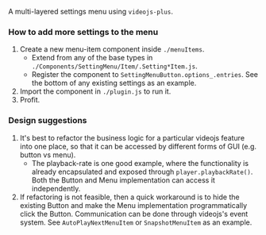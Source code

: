A multi-layered settings menu using `videojs-plus`.

### How to add more settings to the menu
 
1. Create a new menu-item component inside `./menuItems`.
    - Extend from any of the base types in `./Components/SettingMenu/Item/.Setting*Item.js`.
    - Register the component to `SettingMenuButton.options_.entries`. See the bottom of any existing settings as an example.
2. Import the component in `./plugin.js` to run it.
3. Profit.

### Design suggestions

1. It's best to refactor the business logic for a particular videojs feature into one place, so that it can be accessed by different forms of GUI (e.g. button vs menu). 
    - The playback-rate is one good example, where the functionality is already encapsulated and exposed through `player.playbackRate()`. Both the Button and Menu implementation can access it independently.
2. If refactoring is not feasible, then a quick workaround is to hide the existing Button and make the Menu implementation programmatically click the Button. Communication can be done through videojs's event system. See `AutoPlayNextMenuItem` or `SnapshotMenuItem` as an example.
